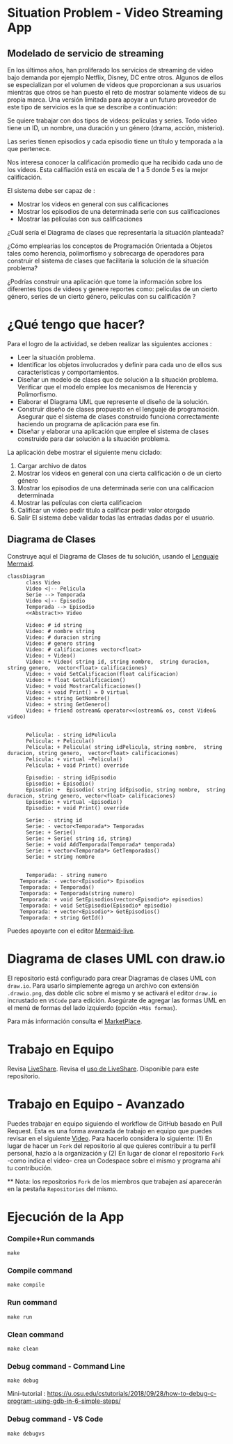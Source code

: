 # Situation Problem - Video Streaming App

## Modelado de servicio de streaming
En los últimos años, han proliferado los servicios de streaming de video bajo demanda por ejemplo Netflix, Disney, DC entre otros. Algunos de ellos se especializan por el volumen de videos que proporcionan a sus usuarios mientras que otros se han puesto el reto de mostrar solamente videos de su propia marca. Una versión limitada para apoyar a un futuro proveedor de este tipo de servicios es la que se describe a continuación:

Se quiere trabajar con dos tipos de videos: películas y series. Todo video tiene un ID, un nombre, una duración y un género (drama, acción, misterio).

Las series tienen episodios y cada episodio tiene un título y temporada a la que pertenece.

Nos interesa conocer la calificación promedio que ha recibido cada uno de los videos. Esta califiación está en escala de 1 a 5 donde 5 es la mejor calificación.

El sistema debe ser capaz de :

- Mostrar los videos en general con sus calificaciones
- Mostrar los episodios de una determinada serie con sus calificaciones
- Mostrar las películas con sus calificaciones

¿Cuál sería el Diagrama de clases que representaría la situación planteada?

¿Cómo emplearías los conceptos de Programación Orientada a Objetos tales como herencia, polimorfismo y sobrecarga de operadores para construir el sistema de clases que facilitaría la solución de la situación problema?

¿Podrías construir una aplicación que tome la información sobre los diferentes tipos de videos y genere reportes como: películas de un cierto género, series de un cierto género, películas con su calificación ?

# ¿Qué tengo que hacer?
Para el logro de la actividad, se deben realizar las siguientes acciones :

- Leer la situación problema.
- Identificar los objetos involucrados y definir para cada uno de ellos sus características y comportamientos.
- Diseñar un modelo de clases que de solución a la situación problema. Verificar que el modelo emplee los mecanismos de Herencia y Polimorfismo.
- Elaborar el Diagrama UML que represente el diseño de la solución.
- Construir diseño de clases propuesto en el lenguaje de programación. Asegurar que el sistema de clases construido funciona correctamente haciendo un programa de aplicación para ese fin.
- Diseñar y elaborar una aplicación que emplee el sistema de clases construido para dar solución a la situación problema.


La aplicación debe mostrar el siguiente menu ciclado:
1. Cargar archivo de datos
2. Mostrar los videos en general con una cierta calificación o de un cierto género
3. Mostrar los episodios de una determinada serie con una calificacion determinada
4. Mostrar las películas con cierta calificacion
5. Calificar un video
pedir titulo a calificar
pedir valor otorgado
0. Salir
El sistema debe validar todas las entradas dadas por el usuario.

## Diagrama de Clases

Construye aquí el Diagrama de Clases de tu solución, usando el [Lenguaje Mermaid](https://mermaid.js.org/syntax/classDiagram.html).

```mermaid
classDiagram
      class Video
      Video <|-- Pelicula
      Serie --> Temporada
      Video <|-- Episodio
      Temporada --> Episodio
      <<Abstract>> Video

      Video: # id string 
      Video: # nombre string
      Video: # duracion string 
      Video: # genero string
      Video: # calificaciones vector<float> 
      Video: + Video()
      Video: + Video( string id, string nombre,  string duracion, string genero,  vector<float> calificaciones)
      Video: + void SetCalificacion(float calificacion) 
      Video: + float GetCalificacion() 
      Video: + void MostrarCalificaciones() 
      Video: + void Print() = 0 virtual 
      Video: + string GetNombre()
      Video: + string GetGenero()
      Video: + friend ostream& operator<<(ostream& os, const Video& video)
      

      Pelicula: - string idPelicula
      Pelicula: + Pelicula()
      Pelicula: + Pelicula( string idPelicula, string nombre,  string duracion, string genero,  vector<float> calificaciones)
      Pelicula: + virtual ~Pelicula()
      Pelicula: + void Print() override   

      Episodio: - string idEpisodio
      Episodio: + Episodio()
      Episodio: +  Episodio( string idEpisodio, string nombre,  string duracion, string genero, vector<float> calificaciones)
      Episodio: + virtual ~Episodio()
      Episodio: + void Print() override 
     
      Serie: - string id
      Serie: - vector<Temporada*> Temporadas 
      Serie: + Serie()
      Serie: + Serie( string id, string)
      Serie: + void AddTemporada(Temporada* temporada)
      Serie: + vector<Temporada*> GetTemporadas()
      Serie: + strimg nombre


      Temporada: - string numero
	Temporada: - vector<Episodio*> Episodios
	Temporada: + Temporada()
	Temporada: + Temporada(string numero)
	Temporada: + void SetEpisodios(vector<Episodio*> episodios)
	Temporada: + void SetEpisodio(Episodio* episodio)
	Temporada: + vector<Episodio*> GetEpisodios()
	Temporada: + string GetId()
```
Puedes apoyarte con el editor [Mermaid-live](https://mermaid.live/).

# Diagrama de clases UML con draw.io
El repositorio está configurado para crear Diagramas de clases UML con ```draw.io```. Para usarlo simplemente agrega un archivo con extensión ```.drawio.png```, das doble clic sobre el mismo y se activará el editor ```draw.io``` incrustado en ```VSCode``` para edición. Asegúrate de agregar las formas UML en el menú de formas del lado izquierdo (opción ```+Más formas```).

Para más información consulta el [MarketPlace](https://marketplace.visualstudio.com/items?itemName=hediet.vscode-drawio).

# Trabajo en Equipo

Revisa [LiveShare](https://youtu.be/9QXwSg9-2qQ). Revisa el [uso de LiveShare](https://www.youtube.com/watch?v=nj535VbE9pQ). Disponible para este repositorio.

# Trabajo en Equipo - Avanzado

Puedes trabajar en equipo siguiendo el workflow de GitHub basado en Pull Request. Esta es una forma avanzada de trabajo en equipo que puedes revisar en el siguiente [Video](https://www.youtube.com/watch?v=Zqft6yNRuNs). Para hacerlo considera lo siguiente: (1) En lugar de hacer un ```Fork``` del repositorio al que quieres contribuir a tu perfil personal, hazlo a la organización y (2) En lugar de clonar el repositorio ```Fork``` -como indica el video- crea un Codespace sobre el mismo y programa ahí tu contribución.

** Nota: los repositorios ```Fork``` de los miembros que trabajen así aparecerán en la pestaña ```Repositories``` del mismo.

# Ejecución de la App

### Compile+Run commands
```
make
```
### Compile command
```
make compile
```
### Run command
```
make run
```

### Clean command
```
make clean
```
### Debug command - Command Line
```
make debug
```
Mini-tutorial : https://u.osu.edu/cstutorials/2018/09/28/how-to-debug-c-program-using-gdb-in-6-simple-steps/

### Debug command - VS Code
```
make debugvs
```
